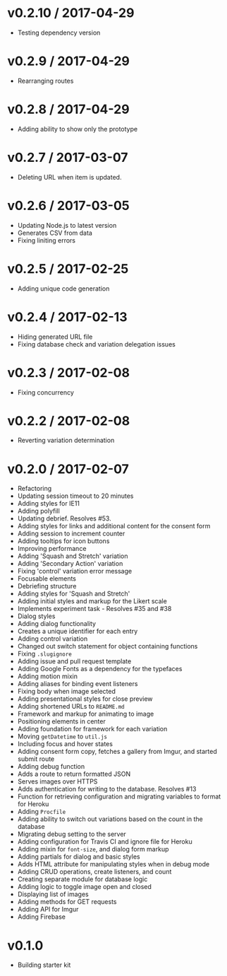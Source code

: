 # v0.2.10 / 2017-04-29
  * Testing dependency version

# v0.2.9 / 2017-04-29
  * Rearranging routes

# v0.2.8 / 2017-04-29
  * Adding ability to show only the prototype

# v0.2.7 / 2017-03-07
  * Deleting URL when item is updated.

# v0.2.6 / 2017-03-05
  * Updating Node.js to latest version
  * Generates CSV from data
  * Fixing liniting errors

# v0.2.5 / 2017-02-25
  * Adding unique code generation

# v0.2.4 / 2017-02-13
  * Hiding generated URL file
  * Fixing database check and variation delegation issues

# v0.2.3 / 2017-02-08
  * Fixing concurrency

# v0.2.2 / 2017-02-08
  * Reverting variation determination

# v0.2.0 / 2017-02-07
  * Refactoring
  * Updating session timeout to 20 minutes
  * Adding styles for IE11
  * Adding polyfill
  * Updating debrief. Resolves #53.
  * Adding styles for links and additional content for the consent form
  * Adding session to increment counter
  * Adding tooltips for icon buttons
  * Improving performance
  * Adding 'Squash and Stretch' variation
  * Adding 'Secondary Action' variation
  * Fixing 'control' variation error message
  * Focusable elements
  * Debriefing structure
  * Adding styles for 'Squash and Stretch'
  * Adding initial styles and markup for the Likert scale
  * Implements experiment task - Resolves #35 and #38
  * Dialog styles
  * Adding dialog functionality
  * Creates a unique identifier for each entry
  * Adding control variation
  * Changed out switch statement for object containing functions
  * Fixing `.slugignore`
  * Adding issue and pull request template
  * Adding Google Fonts as a dependency for the typefaces
  * Adding motion mixin
  * Adding aliases for binding event listeners
  * Fixing body when image selected
  * Adding presentational styles for close preview
  * Adding shortened URLs to `README.md`
  * Framework and markup for animating to image
  * Positioning elements in center
  * Adding foundation for framework for each variation
  * Moving `getDatetime` to `util.js`
  * Including focus and hover states
  * Adding consent form copy, fetches a gallery from Imgur, and started submit route
  * Adding debug function
  * Adds a route to return formatted JSON
  * Serves images over HTTPS
  * Adds authentication for writing to the database. Resolves #13
  * Function for retrieving configuration and migrating variables to format for Heroku
  * Adding `Procfile`
  * Adding ability to switch out variations based on the count in the database
  * Migrating debug setting to the server
  * Adding configuration for Travis CI and ignore file for Heroku
  * Adding mixin for `font-size`, and dialog form markup
  * Adding partials for dialog and basic styles
  * Adds HTML attribute for manipulating styles when in debug mode
  * Adding CRUD operations, create listeners, and count
  * Creating separate module for database logic
  * Adding logic to toggle image open and closed
  * Displaying list of images
  * Adding methods for GET requests
  * Adding API for Imgur
  * Adding Firebase

# v0.1.0
* Building starter kit
